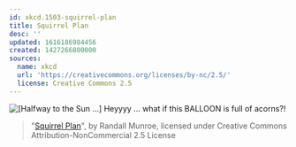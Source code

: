 ```yaml
---
id: xkcd.1503-squirrel-plan
title: Squirrel Plan
desc: ''
updated: 1616186984456
created: 1427266800000
sources:
  name: xkcd
  url: 'https://creativecommons.org/licenses/by-nc/2.5/'
  license: Creative Commons 2.5
---
```

![\[Halfway to the Sun ...\] Heyyyy ... what if this BALLOON is full of acorns?!](https://imgs.xkcd.com/comics/squirrel_plan.png)
> "[Squirrel Plan](https://xkcd.com/1503/)", by Randall Munroe, licensed under Creative Commons Attribution-NonCommercial 2.5 License
